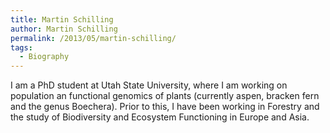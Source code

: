 ```yaml
---
title: Martin Schilling
author: Martin Schilling
permalink: /2013/05/martin-schilling/
tags:
  - Biography
---
```

I am a PhD student at Utah State University, where I am working on population an functional genomics of plants (currently aspen, bracken fern and the genus Boechera). Prior to this, I have been working in Forestry and the study of Biodiversity and Ecosystem Functioning in Europe and Asia.
